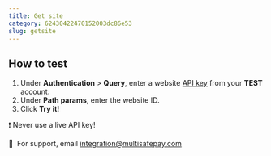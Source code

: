 ```yaml
---
title: Get site
category: 62430422470152003dc86e53
slug: getsite
---
```


## How to test

1. Under **Authentication** > **Query**, enter a website [API key](/docs/sites#site-id-api-key-and-security-code) from your **TEST** account.
2. Under **Path params**, enter the website ID.
3. Click **Try it!**

❗️ Never use a live API key!

💬&nbsp; For support, email <integration@multisafepay.com>
